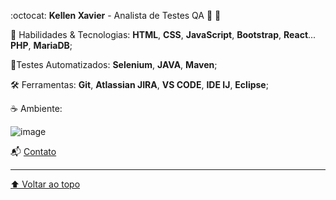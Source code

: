 :octocat: <strong>Kellen Xavier</strong> - Analista de Testes QA 👾 🐞



🦄 Habilidades & Tecnologias:
<strong>HTML</strong>, <strong>CSS</strong>, <strong>JavaScript</strong>, <strong>Bootstrap</strong>, <strong>React</strong>... <strong>PHP</strong>, <strong>MariaDB</strong>;




🤖Testes Automatizados: <strong>Selenium</strong>, <strong>JAVA</strong>, 
<strong>Maven</strong>;







🛠️ Ferramentas: <strong>Git</strong>, <strong>Atlassian JIRA</strong>, <strong>VS CODE</strong>, <strong>IDE IJ</strong>, <strong>Eclipse</strong>;



☕ Ambiente:

![image](https://user-images.githubusercontent.com/19178806/146633072-9d3974a7-f037-4b0b-9ab5-33819e9be62d.png)



📬 [Contato](kellenxaviier@gmail.com)







---
































[⬆ Voltar ao topo](kellen-xavier)<br>
